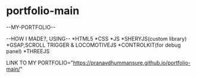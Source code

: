 # portfolio-main
 --MY-PORTFOLIO--

--HOW I MADE?, USING--
*HTML5
*CSS
*JS
*SHERYJS(custom library)
*GSAP,SCROLL TRIGGER & LOCOMOTIVEJS
*CONTROLKIT(for debug panel)
*THREEJS

 LINK TO MY PORTFOLIO="https://pranavdhummansure.github.io/portfolio-main/"
